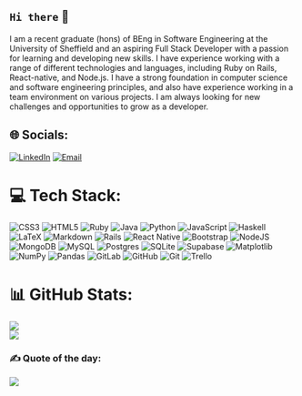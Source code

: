 ## `Hi there` 👋

I am a recent graduate (hons) of BEng in Software Engineering at the University of Sheffield and an aspiring Full Stack Developer with a passion for learning and developing new skills. I have experience working with a range of different technologies and languages, including Ruby on Rails, React-native, and Node.js. I have a strong foundation in computer science and software engineering principles, and also have experience working in a team environment on various projects. I am always looking for new challenges and opportunities to grow as a developer.



## 🌐 Socials:
[![LinkedIn](https://img.shields.io/badge/LinkedIn-%230077B5.svg?logo=linkedin&logoColor=white)](https://linkedin.com/in/m-tahir-khan-031284205/) 
[![Email](https://img.shields.io/badge/Email-%23D14836.svg?logo=gmail&logoColor=white)](mailto:tahir026khan@gmail.com)



# 💻 Tech Stack:
![CSS3](https://img.shields.io/badge/css3-%231572B6.svg?style=flat&logo=css3&logoColor=white)
![HTML5](https://img.shields.io/badge/html5-%23E34F26.svg?style=flat&logo=html5&logoColor=white) 
![Ruby](https://img.shields.io/badge/ruby-%23CC342D.svg?style=flat&logo=ruby&logoColor=white)
![Java](https://img.shields.io/badge/java-%23ED8B00.svg?style=flat&logo=openjdk&logoColor=white)
![Python](https://img.shields.io/badge/python-3670A0?style=flat&logo=python&logoColor=ffdd54) 
 ![JavaScript](https://img.shields.io/badge/javascript-%23323330.svg?style=flat&logo=javascript&logoColor=%23F7DF1E)
![Haskell](https://img.shields.io/badge/Haskell-5e5086?style=flat&logo=haskell&logoColor=white)
 ![LaTeX](https://img.shields.io/badge/latex-%23008080.svg?style=flat&logo=latex&logoColor=white) ![Markdown](https://img.shields.io/badge/markdown-%23000000.svg?style=flat&logo=markdown&logoColor=white) ![Rails](https://img.shields.io/badge/rails-%23CC0000.svg?style=flat&logo=ruby-on-rails&logoColor=white) ![React Native](https://img.shields.io/badge/react_native-%2320232a.svg?style=flat&logo=react&logoColor=%2361DAFB) 
![Bootstrap](https://img.shields.io/badge/bootstrap-%238511FA.svg?style=flat&logo=bootstrap&logoColor=white) ![NodeJS](https://img.shields.io/badge/node.js-6DA55F?style=flat&logo=node.js&logoColor=white)
![MongoDB](https://img.shields.io/badge/MongoDB-%234ea94b.svg?style=flat&logo=mongodb&logoColor=white) ![MySQL](https://img.shields.io/badge/mysql-4479A1.svg?style=flat&logo=mysql&logoColor=white) ![Postgres](https://img.shields.io/badge/postgres-%23316192.svg?style=flat&logo=postgresql&logoColor=white) ![SQLite](https://img.shields.io/badge/sqlite-%2307405e.svg?style=flat&logo=sqlite&logoColor=white) ![Supabase](https://img.shields.io/badge/Supabase-3ECF8E?style=flat&logo=supabase&logoColor=white) ![Matplotlib](https://img.shields.io/badge/Matplotlib-%23ffffff.svg?style=flat&logo=Matplotlib&logoColor=black) ![NumPy](https://img.shields.io/badge/numpy-%23013243.svg?style=flat&logo=numpy&logoColor=white) ![Pandas](https://img.shields.io/badge/pandas-%23150458.svg?style=flat&logo=pandas&logoColor=white)  ![GitLab](https://img.shields.io/badge/gitlab-%23181717.svg?style=flat&logo=gitlab&logoColor=white) ![GitHub](https://img.shields.io/badge/github-%23121011.svg?style=flat&logo=github&logoColor=white) ![Git](https://img.shields.io/badge/git-%23F05033.svg?style=flat&logo=git&logoColor=white) ![Trello](https://img.shields.io/badge/Trello-%23026AA7.svg?style=flat&logo=Trello&logoColor=white) 
# 📊 GitHub Stats:
<!-- ![](https://github-readme-stats.vercel.app/api?username=MohammadTahirKhan&theme=dark&hide_border=false&include_all_commits=true&count_private=true)<br/> -->
![](https://github-readme-streak-stats.herokuapp.com/?user=MohammadTahirKhan&theme=dark&hide_border=false)<br/>
![](https://github-readme-stats.vercel.app/api/top-langs/?username=MohammadTahirKhan&theme=dark&hide_border=false&include_all_commits=true&count_private=true&layout=compact)

<!-- ## 🏆 GitHub Trophies
![](https://github-profile-trophy.vercel.app/?username=MohammadTahirKhan&theme=gitdimmed&no-frame=true&no-bg=false&margin-w=4) -->

### ✍️ Quote of the day:
![](https://quotes-github-readme.vercel.app/api?type=horizontal&theme=radical)

<!-- Proudly created with GPRM ( https://gprm.itsvg.in ) -->
